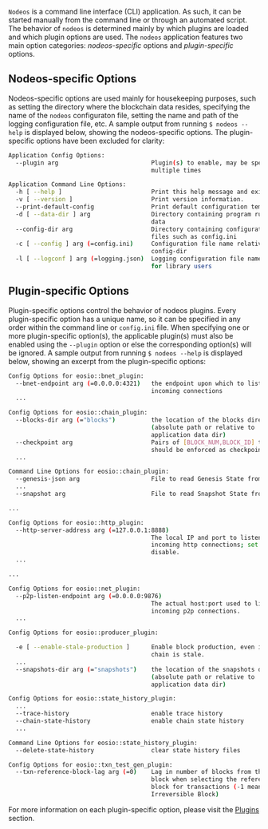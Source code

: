 
`Nodeos` is a command line interface (CLI) application. As such, it can be started manually from the command line or through an automated script. The behavior of `nodeos` is determined mainly by which plugins are loaded and which plugin options are used. The `nodeos` application features two main option categories: *nodeos-specific* options and *plugin-specific* options.

## Nodeos-specific Options

Nodeos-specific options are used mainly for housekeeping purposes, such as setting the directory where the blockchain data resides, specifying the name of the `nodeos` configuraton file, setting the name and path of the logging configuration file, etc. A sample output from running  `$ nodeos --help` is displayed below, showing the nodeos-specific options. The plugin-specific options have been excluded for clarity:

```sh
Application Config Options:
  --plugin arg                          Plugin(s) to enable, may be specified 
                                        multiple times

Application Command Line Options:
  -h [ --help ]                         Print this help message and exit.
  -v [ --version ]                      Print version information.
  --print-default-config                Print default configuration template
  -d [ --data-dir ] arg                 Directory containing program runtime 
                                        data
  --config-dir arg                      Directory containing configuration 
                                        files such as config.ini
  -c [ --config ] arg (=config.ini)     Configuration file name relative to 
                                        config-dir
  -l [ --logconf ] arg (=logging.json)  Logging configuration file name/path 
                                        for library users
```

## Plugin-specific Options

Plugin-specific options control the behavior of nodeos plugins. Every plugin-specific option has a unique name, so it can be specified in any order within the command line or `config.ini` file. When specifying one or more plugin-specific option(s), the applicable plugin(s) must also be enabled using the `--plugin` option or else the corresponding option(s) will be ignored. A sample output from running `$ nodeos --help` is displayed below, showing an excerpt from the plugin-specific options:

```sh
Config Options for eosio::bnet_plugin:
  --bnet-endpoint arg (=0.0.0.0:4321)   the endpoint upon which to listen for 
                                        incoming connections
  ...

Config Options for eosio::chain_plugin:
  --blocks-dir arg (="blocks")          the location of the blocks directory 
                                        (absolute path or relative to 
                                        application data dir)
  --checkpoint arg                      Pairs of [BLOCK_NUM,BLOCK_ID] that 
                                        should be enforced as checkpoints.
  ...

Command Line Options for eosio::chain_plugin:
  --genesis-json arg                    File to read Genesis State from
  ...
  --snapshot arg                        File to read Snapshot State from

...

Config Options for eosio::http_plugin:
  --http-server-address arg (=127.0.0.1:8888)
                                        The local IP and port to listen for 
                                        incoming http connections; set blank to
                                        disable.
  ...

...

Config Options for eosio::net_plugin:
  --p2p-listen-endpoint arg (=0.0.0.0:9876)
                                        The actual host:port used to listen for
                                        incoming p2p connections.
  ...

Config Options for eosio::producer_plugin:

  -e [ --enable-stale-production ]      Enable block production, even if the 
                                        chain is stale.
  ...
  --snapshots-dir arg (="snapshots")    the location of the snapshots directory
                                        (absolute path or relative to 
                                        application data dir)

Config Options for eosio::state_history_plugin:
  ...
  --trace-history                       enable trace history
  --chain-state-history                 enable chain state history
  ...

Command Line Options for eosio::state_history_plugin:
  --delete-state-history                clear state history files

Config Options for eosio::txn_test_gen_plugin:
  --txn-reference-block-lag arg (=0)    Lag in number of blocks from the head 
                                        block when selecting the reference 
                                        block for transactions (-1 means Last 
                                        Irreversible Block)
```

For more information on each plugin-specific option, please visit the [Plugins](../03_plugins/index.md) section.
